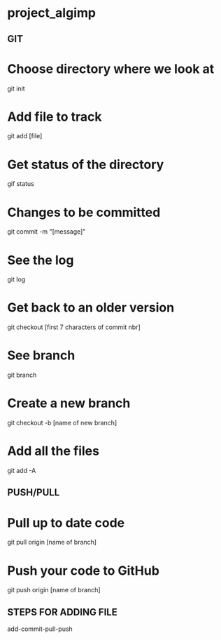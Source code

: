 # project_algimp


## GIT

# Choose directory where we look at
git init

# Add file to track
git add [file]

# Get status of the directory
gif status

# Changes to be committed
git commit -m "[message]"

# See the log
git log

# Get back to an older version
git checkout [first 7 characters of commit nbr]

# See branch
git branch

# Create a new branch
git checkout -b [name of new branch]

# Add all the files
git add -A 

## PUSH/PULL

# Pull up to date code
git pull origin [name of branch]

# Push your code to GitHub
git push origin [name of branch]


## STEPS FOR ADDING FILE
add-commit-pull-push

